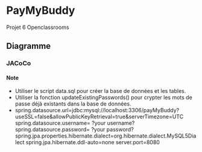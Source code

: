 # PayMyBuddy

Projet 6 Openclassrooms

## Diagramme


### JACoCo

#### Note
- Utiliser le script data.sql pour créer la base de données et les tables.
- Utiliser la fonction updateExistingPasswords() pour crypter les mots de passe déjà existants dans la base de données.
- spring.datasource.url=jdbc:mysql://localhost:3306/payMyBuddy?useSSL=false&allowPublicKeyRetrieval=true&serverTimezone=UTC
  spring.datasource.username= ?your username?
  spring.datasource.password= ?your password?
  spring.jpa.properties.hibernate.dialect=org.hibernate.dialect.MySQL5Dialect
  spring.jpa.hibernate.ddl-auto=none
  server.port=8080



